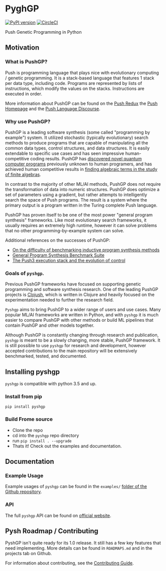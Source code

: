 # PyghGP

[![PyPI version](https://badge.fury.io/py/pyshgp.svg)](https://badge.fury.io/py/pyshgp)
[![CircleCI](https://circleci.com/gh/erp12/pyshgp/tree/master.svg?style=svg)](https://circleci.com/gh/erp12/pyshgp/tree/master)

Push Genetic Programming in Python

## Motivation

### What is PushGP?

Push is programming language that plays nice with evolutionary computing / genetic programming. It is a stack-based language that features 1 stack per data type, including code. Programs are represented by lists of instructions, which modify the values on the stacks. Instructions are executed in order.

More information about PushGP can be found on the [Push Redux](https://erp12.github.io/push-redux/) the [Push Homepage](http://faculty.hampshire.edu/lspector/push.html) and the [Push Language Discourse](https://Push-language.hampshire.edu).

### Why use PushGP?

PushGP is a leading software synthesis (some called "programming by example") system. It utilized stochastic (typically evolutionary) search methods to produce programs that are capable of manipulating all the common data types, control structures, and data structures. It is easily extendable to specific use cases and has seen impressive human-competitive coding results. PushGP has [discovered novel quantum computer programs](http://faculty.hampshire.edu/lspector/aqcp/) previously unknown to human programers, and has achieved human competitive results in [finding algebraic terms in the study of finite algebras](http://www.cs.bham.ac.uk/~wbl/biblio/gecco2008/docs/p1291.pdf).

In contrast to the majority of other ML/AI methods, PushGP does not require the transformation of data into numeric structures. PushGP does optimize a set of parameters using a gradient, but rather attempts to intelligently search the space of Push programs. The result is a system where the primary output is a program written in the Turing complete Push language.

PushGP has proven itself to be one of the most power "general program synthesis" frameworks. Like most evolutionary search frameworks, it usually requires an extremely high runtime, however it can solve problems that no other programming-by-example system can solve.

Additional references on the successes of PushGP:

- [On the difficulty of benchmarking inductive program synthesis methods](https://dl.acm.org/citation.cfm?id=3082533)
- [General Program Synthesis Benchmark Suite](https://dl.acm.org/citation.cfm?id=2754769)
- [The Push3 execution stack and the evolution of control](https://dl.acm.org/citation.cfm?id=1068292)

### Goals of `pyshgp`.

Previous PushGP frameworks have focused on supporting genetic programming and software synthesis research. One of the leading PushGP projects is [Clojush](https://github.com/lspector/Clojush), which is written in Clojure and heavily focused on the experimentation needed to further the research field.

`Pyshgp` aims to bring PushGP to a wider range of users and use cases. Many popular ML/AI frameworks are written in Python, and with `pyshgp` it is much easier to compare PushGP with other methods or build ML pipelines that contain PushGP and other models together.

Although PushGP is constantly changing through research and publication, `pyshgp` is meant to be a slowly changing, more stable, PushGP framework. It is still possible to use `pyshgp` for research and development, however accepted contributions to the main repository will be extensively benchmarked, tested, and documented.

##  Installing pyshgp

`pyshgp` is compatible with python 3.5 and up.

### Install from pip

```
pip install pyshgp
```

### Build Frome source

- Clone the repo
- cd into the `pyshgp` repo directory
- run `pip install . --upgrade`
- Thats it! Check out the examples and documentation.

## Documentation

### Example Usage

Example usages of `pyshgp` can be found in the `examples/` [folder of the Github repository](https://github.com/erp12/pyshgp/tree/master/examples).

### API

The full `pyshgp` API can be found on [official website](http://erp12.github.io/pyshgp).

## Pysh Roadmap / Contributing

PyshGP isn't quite ready for its 1.0 release. It still has a few key features that need implementing. More details can be found in `ROADMAPS.md` and in the projects tab on Github.

For information about contributing, see the [Contributing Guide](http://erp12.github.io/pyshgp/html/contributing.html).
